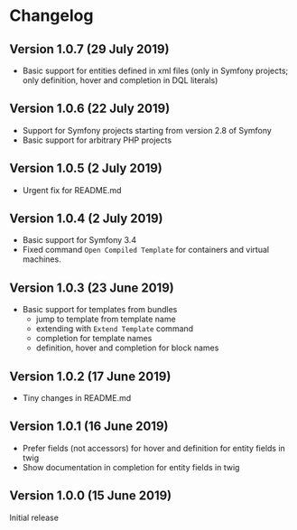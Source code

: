 # Changelog

## Version 1.0.7 (29 July 2019)

* Basic support for entities defined in xml files (only in Symfony projects; only definition, hover and completion in DQL literals)

## Version 1.0.6 (22 July 2019)

* Support for Symfony projects starting from version 2.8 of Symfony
* Basic support for arbitrary PHP projects

## Version 1.0.5 (2 July 2019)

* Urgent fix for README.md

## Version 1.0.4 (2 July 2019)

* Basic support for Symfony 3.4
* Fixed command `Open Compiled Template` for containers and virtual machines.

## Version 1.0.3 (23 June 2019)

* Basic support for templates from bundles
    * jump to template from template name
    * extending with `Extend Template` command
    * completion for template names
    * definition, hover and completion for block names

## Version 1.0.2 (17 June 2019)

* Tiny changes in README.md

## Version 1.0.1 (16 June 2019)

* Prefer fields (not accessors) for hover and definition for entity fields in twig
* Show documentation in completion for entity fields in twig

## Version 1.0.0 (15 June 2019)

Initial release
